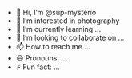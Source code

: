 - 👋 Hi, I’m @sup-mysterio
- 👀 I’m interested in photography
- 🌱 I’m currently learning ...
- 💞️ I’m looking to collaborate on ...
- 📫 How to reach me ...
- 😄 Pronouns: ...
- ⚡ Fun fact: ...

<!---
sup-mysterio/sup-mysterio is a ✨ special ✨ repository because its `README.md` (this file) appears on your GitHub profile.
You can click the Preview link to take a look at your changes.
--->
